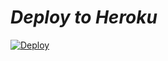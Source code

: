 # *Deploy to Heroku*

[![Deploy](https://www.herokucdn.com/deploy/button.svg)](https://dashboard.heroku.com/new?template=https://github.com/Tamilupdates/linkerxdeployer)
